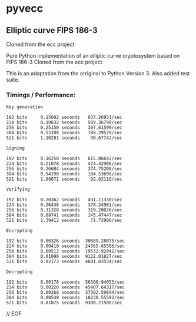 # pyvecc

## Elliptic curve FIPS 186-3

Cloned from the ecc project

Pure Python implementation of an elliptic curve cryptosystem based on FIPS 186-3
Cloned from the ecc project

This is an adaptation from the orriginal to Python Version 3.
Also added test suite.

### Timings / Performance:

    Key generation

    192 bits     0.15692 seconds   637.26951/sec
    224 bits     0.19632 seconds   509.36798/sec
    256 bits     0.25150 seconds   397.61599/sec
    384 bits     0.53108 seconds   188.29529/sec
    521 bits     1.10281 seconds    90.67742/sec

    Signing

    192 bits     0.16258 seconds   615.06642/sec
    224 bits     0.21078 seconds   474.42906/sec
    256 bits     0.26684 seconds   374.75208/sec
    384 bits     0.54190 seconds   184.53698/sec
    521 bits     1.08671 seconds    92.02118/sec

    Verifying

    192 bits     0.20362 seconds   491.11330/sec
    224 bits     0.26438 seconds   378.24961/sec
    256 bits     0.31328 seconds   319.20826/sec
    384 bits     0.68741 seconds   145.47447/sec
    521 bits     1.39412 seconds    71.72986/sec

    Encrypting

    192 bits     0.00326 seconds  30689.28075/sec
    224 bits     0.00410 seconds  24365.65586/sec
    256 bits     0.00512 seconds  19532.92041/sec
    384 bits     0.01096 seconds  9122.01827/sec
    521 bits     0.02173 seconds  4601.03554/sec

    Decrypting

    192 bits     0.00178 seconds  56306.94053/sec
    224 bits     0.00220 seconds  45407.64317/sec
    256 bits     0.00268 seconds  37302.59694/sec
    384 bits     0.00549 seconds  18230.55592/sec
    521 bits     0.01075 seconds  9300.21508/sec

// EOF

